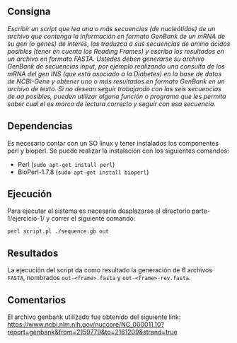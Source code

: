 ## Consigna
 *Escribir un script que lea una o más secuencias (de nucleótidos) de un archivo que contenga la información en formato GenBank de un mRNA de su gen (o genes) de interés, las traduzca a sus secuencias de amino ácidos posibles (tener en cuenta los Reading Frames) y escriba los resultados en un archivo en formato FASTA. Ustedes deben generarse su archivo GenBank de secuencias input, por ejemplo realizando una consulta de los mRNA del gen INS (que está asociado a la Diabetes) en la base de datos de NCBI-Gene y obtener uno o más resultados en formato GenBank en un archivo de texto. Si no desean seguir trabajando con las seis secuencias de aa posibles, pueden utilizar alguna función o programa que les permita saber cual el es marco de lectura correcto y seguir con esa secuencia.*

## Dependencias
Es necesario contar con un SO linux y tener instalados los componentes perl y bioperl. Se puede realizar la instalación con los siguientes comandos:
- Perl (`sudo apt-get install perl`)
- BioPerl-1.7.8 (`sudo apt-get install bioperl`)

## Ejecución
Para ejecutar el sistema es necesario desplazarse al directorio parte-1/ejercicio-1/ y correr el siguiente comando:
```
perl script.pl ./sequence.gb out
```

## Resultados
La ejecución del script da como resultado la generación de 6 archivos `FASTA`, nombrados `out-<frame>.fasta` y `out-<frame>-rev.fasta`. 

## Comentarios
El archivo genbank utilizado fue obtenido del siguiente link: https://www.ncbi.nlm.nih.gov/nuccore/NC_000011.10?report=genbank&from=2159779&to=2161209&strand=true